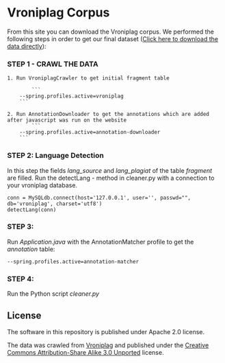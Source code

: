 # Vroniplag Corpus

From this site you can download the Vroniplag corpus. We performed the following steps in order to get our
final dataset ([Click here to download the data directly](add)): 


### STEP 1 - CRAWL THE DATA
    1. Run VroniplagCrawler to get initial fragment table
    		
    		```
		--spring.profiles.active=vroniplag
		```
	
    2. Run AnnotationDownloader to get the annotations which are added after javascript was run on the website
    		```
		--spring.profiles.active=annotation-downloader
		```

### STEP 2: Language Detection
In this step the fields *lang_source* and *lang_plagiat* of the table *fragment* are filled.
Run the detectLang - method in cleaner.py with a connection to your vroniplag database.
```
conn = MySQLdb.connect(host='127.0.0.1', user='', passwd="", db='vroniplag', charset='utf8')
detectLang(conn)
```
	
### STEP 3: 
Run *Application.java* with the AnnotationMatcher profile to get the *annotation* table:
```
--spring.profiles.active=annotation-matcher
```


### STEP 4:
Run the Python script *cleaner.py*


## License

The software in this repository is published under Apache 2.0 license.

The data was crawled from [Vroniplag](de.vroniplag.wikia.com) and published under the [Creative Commons Attribution-Share Alike 3.0 Unported](https://creativecommons.org/licenses/by-sa/3.0/deed.en) license.
